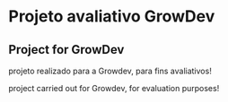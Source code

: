 # Projeto avaliativo GrowDev

## Project for GrowDev

projeto realizado para a Growdev, para fins avaliativos!

project carried out for Growdev, for evaluation purposes!

